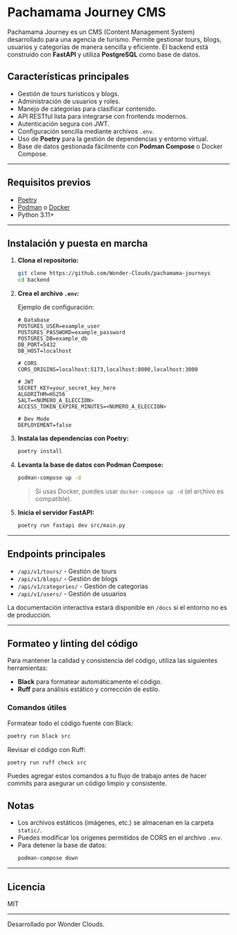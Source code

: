 # Pachamama Journey CMS

Pachamama Journey es un CMS (Content Management System) desarrollado para una agencia de turismo. Permite gestionar tours, blogs, usuarios y categorías de manera sencilla y eficiente. El backend está construido con **FastAPI** y utiliza **PostgreSQL** como base de datos.

## Características principales

- Gestión de tours turísticos y blogs.
- Administración de usuarios y roles.
- Manejo de categorías para clasificar contenido.
- API RESTful lista para integrarse con frontends modernos.
- Autenticación segura con JWT.
- Configuración sencilla mediante archivos `.env`.
- Uso de **Poetry** para la gestión de dependencias y entorno virtual.
- Base de datos gestionada fácilmente con **Podman Compose** o Docker Compose.

---

## Requisitos previos

- [Poetry](https://python-poetry.org/docs/#installation)
- [Podman](https://podman.io/getting-started/installation) o [Docker](https://docs.docker.com/get-docker/)
- Python 3.11+

---

## Instalación y puesta en marcha

1. **Clona el repositorio:**

   ```sh
   git clone https://github.com/Wonder-Clouds/pachamama-journeys
   cd backend
   ```

2. **Crea el archivo `.env`:**

   Ejemplo de configuración:

   ```env
   # Database
   POSTGRES_USER=example_user
   POSTGRES_PASSWORD=example_password
   POSTGRES_DB=example_db
   DB_PORT=5432
   DB_HOST=localhost

   # CORS
   CORS_ORIGINS=localhost:5173,localhost:8000,localhost:3000

   # JWT
   SECRET_KEY=your_secret_key_here
   ALGORITHM=HS256
   SALT=<NUMERO_A_ELECCION>
   ACCESS_TOKEN_EXPIRE_MINUTES=<NUMERO_A_ELECCION>

   # Dev Mode
   DEPLOYEMENT=false
   ```

3. **Instala las dependencias con Poetry:**

   ```sh
   poetry install
   ```

4. **Levanta la base de datos con Podman Compose:**

   ```sh
   podman-compose up -d
   ```
   > Si usas Docker, puedes usar `docker-compose up -d` (el archivo es compatible).

5. **Inicia el servidor FastAPI:**

   ```sh
   poetry run fastapi dev src/main.py
   ```

---

## Endpoints principales

- `/api/v1/tours/` - Gestión de tours
- `/api/v1/blogs/` - Gestión de blogs
- `/api/v1/categories/` - Gestión de categorías
- `/api/v1/users/` - Gestión de usuarios

La documentación interactiva estará disponible en `/docs` si el entorno no es de producción.

---

## Formateo y linting del código

Para mantener la calidad y consistencia del código, utiliza las siguientes herramientas:

- **Black** para formatear automáticamente el código.
- **Ruff** para análisis estático y corrección de estilo.

### Comandos útiles

Formatear todo el código fuente con Black:

```sh
poetry run black src
```

Revisar el código con Ruff:

```sh
poetry run ruff check src
```

Puedes agregar estos comandos a tu flujo de trabajo antes de hacer commits para asegurar un código limpio y consistente.

## Notas

- Los archivos estáticos (imágenes, etc.) se almacenan en la carpeta `static/`.
- Puedes modificar los orígenes permitidos de CORS en el archivo `.env`.
- Para detener la base de datos:  
  ```sh
  podman-compose down
  ```

---

## Licencia

MIT

---

Desarrollado por Wonder Clouds.